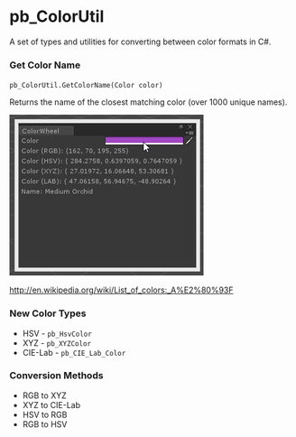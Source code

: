 # pb_ColorUtil

A set of types and utilities for converting between color formats in C#.

### Get Color Name

`pb_ColorUtil.GetColorName(Color color)`

Returns the name of the closest matching color (over 1000 unique names).

![](colorwheel.gif?raw=true)

http://en.wikipedia.org/wiki/List_of_colors:_A%E2%80%93F

### New Color Types

- HSV - `pb_HsvColor`
- XYZ - `pb_XYZColor`
- CIE-Lab - `pb_CIE_Lab_Color`

### Conversion Methods

- RGB to XYZ
- XYZ to CIE-Lab
- HSV to RGB
- RGB to HSV
